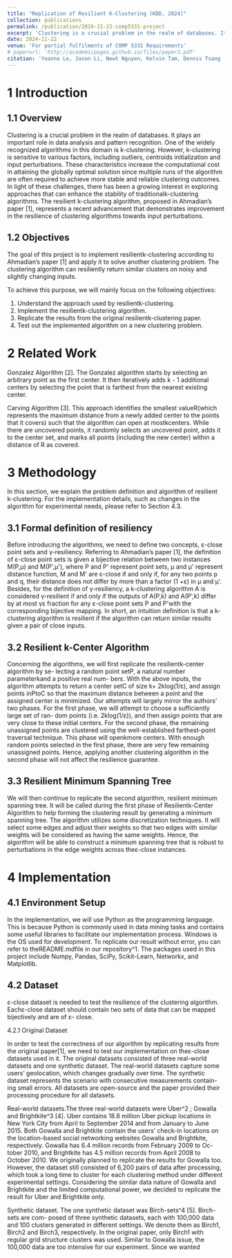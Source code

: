 ```yaml
---
title: "Replication of Resilient K-Clustering (KDD, 2024)"
collection: publications
permalink: /publication/2024-11-22-comp5331-project
excerpt: 'Clustering is a crucial problem in the realm of databases. It plays an important role in data analysis and pattern recognition. One of the widely recognized algorithms in this domain is K-clustering. However, K-clustering is sensitive to various factors, including outliers, centroids initialization and input perturbations. These characteristics increase the computational cost in attaining the globally optimal solution since multiple runs of the algorithm are often required to achieve more stable and reliable clustering outcomes. In light of these challenges, there has been a growing interest in exploring approaches that can enhance the stability of traditional K-clustering algorithms. The resilient K-clustering algorithm, proposed in Ahmadian’s paper, represents a recent advancement that demonstrates improvement in the resilience of clustering algorithms towards input perturbations. As there is no implementation of the paper before, for this project, we will implement the paper comprehensively.'
date: 2024-11-22
venue: 'For partial fulfilments of COMP 5331 Requirements'
# paperurl: 'http://academicpages.github.io/files/paper3.pdf'
citation: 'Yoanna Lo, Jason Li, Newt Nguyen, Kelvin Tam, Dennis Tsang (2024). &quot;Replication of Resilient K-Clustering (KDD, 2024)&quot;.'
---
```


# 1 Introduction

## 1.1 Overview

Clustering is a crucial problem in the realm of databases. It plays an important role in data analysis and pattern recognition. One of the widely recognized algorithms in this domain is k-clustering. However, k-clustering is sensitive to various factors, including outliers, centroids initialization and input perturbations. These characteristics increase the computational cost in attaining the globally optimal solution since multiple runs of the algorithm are often required to achieve more stable and reliable clustering outcomes. In light of these challenges, there has been a growing interest in exploring approaches that can enhance the stability of traditionalk-clustering algorithms. The resilient k-clustering algorithm, proposed in Ahmadian’s paper [1], represents a recent advancement that demonstrates improvement in the resilience of clustering algorithms towards input perturbations.

## 1.2 Objectives

The goal of this project is to implement resilientk-clustering according to Ahmadian’s paper [1] and apply it to solve another clustering problem. The clustering algorithm can resiliently return similar clusters on noisy and slightly changing inputs.

To achieve this purpose, we will mainly focus on the following objectives:

1. Understand the approach used by resilientk-clustering.
2. Implement the resilientk-clustering algorithm.
3. Replicate the results from the original resilientk-clustering paper.
4. Test out the implemented algorithm on a new clustering problem.

# 2 Related Work

Gonzalez Algorithm [2]. The Gonzalez algorithm starts by selecting an arbitrary point
as the first center. It then iteratively adds k - 1 additional centers by selecting the point that is farthest from the nearest existing center.

Carving Algorithm [3]. This approach identifies the smallest valueR(which represents
the maximum distance from a newly added center to the points that it covers) such that the algorithm can open at mostkcenters. While there are uncovered points, it randomly selects an uncovered point, adds it to the center set, and marks all points (including the new center) within a distance of R as covered.

# 3 Methodology

In this section, we explain the problem definition and algorithm of resilient k-clustering. For the implementation details, such as changes in the algorithm for experimental needs, please refer to Section 4.3.

## 3.1 Formal definition of resiliency

Before introducing the algorithms, we need to define two concepts, ε-close point sets and γ-resiliency. Referring to Ahmadian’s paper [1], the definition of ε-close point sets is given a bijective relation between two instances M(P,μ) and M(P',μ'), where P and P' represent point sets, μ and μ' represent distance function, M and M' are ε-close if and only if, for any two points p and q, their distance does not differ by more than a factor (1 +ε) in μ and μ'. Besides, for the definition of γ-resiliency, a k-clustering algorithm A is considered γ-resilient if and only if the outputs of A(P,k) and A(P',k) differ by at most γε fraction for any ε-close point sets P and P'with the corresponding bijective mapping. In short, an intuition definition is that a k-clustering algorithm is resilient if the algorithm can return similar results given a pair of close inputs.

## 3.2 Resilient k-Center Algorithm

Concerning the algorithms, we will first replicate the resilientk-center algorithm by se-
lecting a random point setP, a natural number parameterkand a positive real num-
berε. With the above inputs, the algorithm attempts to return a center setC of size
k+ 2klog(1/ε), and assign points inPtoC so that the maximum distance between a
point and the assigned center is minimized. Our attempts will largely mirror the authors’
two phases. For the first phase, we will attempt to choose a sufficiently large set of ran-
dom points (i.e. 2klog(1/ε)), and then assign points that are very close to these initial
centers. For the second phase, the remaining unassigned points are clustered using the
well-established farthest-point traversal technique. This phase will openkmore centers.
With enough random points selected in the first phase, there are very few remaining
unassigned points. Hence, applying another clustering algorithm in the second phase will
not affect the resilience guarantee.

## 3.3 Resilient Minimum Spanning Tree

We will then continue to replicate the second algorithm, resilient minimum spanning
tree. It will be called during the first phase of Resilientk-Center Algorithm to help
forming the clustering result by generating a minimum spanning tree. The algorithm
utilizes some discretization techniques. It will select some edges and adjust their weights
so that two edges with similar weights will be considered as having the same weights.
Hence, the algorithm will be able to construct a minimum spanning tree that is robust
to perturbations in the edge weights across theε-close instances.


# 4 Implementation

## 4.1 Environment Setup

In the implementation, we will use Python as the programming language. This is because
Python is commonly used in data mining tasks and contains some useful libraries to
facilitate our implementation process. Windows is the OS used for development. To
replicate our result without error, you can refer to theREADME.mdfile in our repository^1.
The packages used in this project include Numpy, Pandas, SciPy, Scikit-Learn, Networkx,
and Matplotlib.

## 4.2 Dataset

ε-close dataset is needed to test the resilience of the clustering algorithm. Eachε-close
dataset should contain two sets of data that can be mapped bijectively and are of ε-
close.

4.2.1 Original Dataset

In order to test the correctness of our algorithm by replicating results from the original
paper[1], we need to test our implementation on theε-close datasets used in it. The
original datasets consisted of three real-world datasets and one synthetic dataset. The
real-world datasets capture some users’ geolocation, which changes gradually over time.
The synthetic dataset represents the scenario with consecutive measurements contain-
ing small errors. All datasets are open-source and the paper provided their processing
procedure for all datasets.

Real-world datasets.The three real-world datasets were Uber^2 ; Gowalla and Brightkite^3
[4]. Uber contains 18.8 million Uber pickup locations in New York City from April to
September 2014 and from January to June 2015. Both Gowalla and Brightkite contain
the users’ check-in locations on the location-based social networking websites Gowalla
and Brightkite, respectively. Gowalla has 6.4 million records from February 2009 to Oc-
tober 2010, and Brightkite has 4.5 million records from April 2008 to October 2010. We
originally planned to replicate the results for Gowalla too. However, the dataset still
consisted of 6,200 pairs of data after processing, which took a long time to cluster for
each clustering method under different experimental settings. Considering the similar
data nature of Gowalla and Brightkite and the limited computational power, we decided
to replicate the result for Uber and Brightkite only.

Synthetic dataset. The one synthetic dataset was Birch-sets^4 [5]. Birch-sets are com-
posed of three synthetic datasets, each with 100,000 data and 100 clusters generated in
different settings. We denote them as Birch1, Birch2 and Birch3, respectively. In the
original paper, only Birch1 with regular grid structure clusters was used. Similar to
Gowalla issue, the 100,000 data are too intensive for our experiment. Since we wanted

